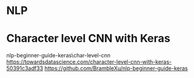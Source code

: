# NLP

# Character level CNN with Keras
nlp-beginner-guide-keras\char-level-cnn
https://towardsdatascience.com/character-level-cnn-with-keras-50391c3adf33
https://github.com/BrambleXu/nlp-beginner-guide-keras





